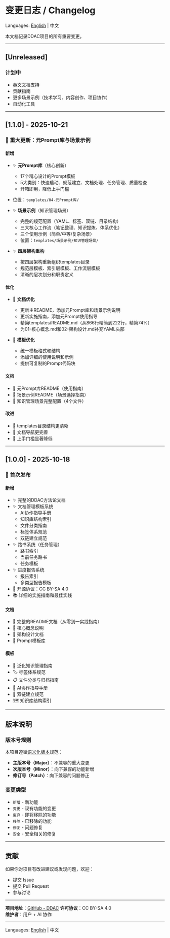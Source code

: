 # 变更日志 / Changelog

Languages: [English](CHANGELOG.en.md) | 中文

本文档记录DDAC项目的所有重要变更。

---

## [Unreleased]

### 计划中
- 英文文档支持
- 贡献指南
- 更多场景示例（技术学习、内容创作、项目协作）
- 自动化工具

---

## [1.1.0] - 2025-10-21

### 🎉 重大更新：元Prompt库与场景示例

#### 新增
- ✨ **元Prompt库**（核心创新）
  - 17个精心设计的Prompt模板
  - 5大类别：快速启动、规范建立、文档处理、任务管理、质量检查
  - 开箱即用，降低上手门槛
- 位置：`templates/04-元Prompt库/`
  
- ✨ **场景示例**（知识管理场景）
  - 完整的规范配置（YAML、标签、双链、目录结构）
  - 三大核心工作流（笔记整理、知识提炼、体系优化）
  - 三个使用示例（简单/中等/复杂场景）
  - 位置：`templates/场景示例/知识管理场景/`

- ✨ **四层架构重构**
  - 按四层架构重新组织templates目录
  - 规范层模板、索引层模板、工作流层模板
  - 清晰的层次划分和职责定义

#### 优化
- 📝 **文档优化**
  - 更新主README，添加元Prompt库和场景示例说明
  - 更新实施指南，添加元Prompt使用指导
  - 精简templates/README.md（从866行精简到222行，精简74%）
  - 为01-核心概念.md和02-架构设计.md补充YAML头部

- 🎨 **模板优化**
  - 统一模板格式和结构
  - 添加详细的使用说明和示例
  - 提供可复制的Prompt代码块

#### 文档
- 📖 元Prompt库README（使用指南）
- 📖 场景示例README（场景选择指南）
- 📖 知识管理场景完整配置（4个文件）

#### 改进
- 🔧 templates目录结构更清晰
- 🔧 文档导航更完善
- 🔧 上手门槛显著降低

---

## [1.0.0] - 2025-10-18

### 🎉 首次发布

#### 新增
- ✨ 完整的DDAC方法论文档
- ✨ 文档管理模板系统
  - AI协作指导手册
  - 知识库结构索引
  - 文件分类指南
  - 标签体系规范
  - 双链建立规范
- ✨ 路书系统（任务管理）
  - 路书索引
  - 当前任务路书
  - 任务模板
- ✨ 进度报告系统
  - 报告索引
  - 多类型报告模板
- 📄 开源协议：CC BY-SA 4.0
- 📚 详细的实施指南和最佳实践

#### 文档
- 📖 完整的README文档（从零到一实践指南）
- 📖 核心概念说明
- 📖 架构设计文档
- 📖 Prompt模板库

#### 模板
- 🎨 泛化知识管理指南
- 🏷️ 标签体系规范
- 📋 文件分类与归档指南
- 📖 AI协作指导手册
- 🔗 双链建立规范
- 🗺️ 知识库结构索引

---

## 版本说明

### 版本号规则
本项目遵循[语义化版本](https://semver.org/lang/zh-CN/)规范：

- **主版本号（Major）**：不兼容的重大变更
- **次版本号（Minor）**：向下兼容的功能新增
- **修订号（Patch）**：向下兼容的问题修正

### 变更类型
- `新增` - 新功能
- `变更` - 现有功能的变更
- `废弃` - 即将移除的功能
- `移除` - 已移除的功能
- `修复` - 问题修复
- `安全` - 安全相关的修复

---

## 贡献

如果你对项目有改进建议或发现问题，欢迎：
- 提交 Issue
- 提交 Pull Request
- 参与讨论

---

**项目地址**：[GitHub - DDAC](https://github.com/ArnoFrost/DDAC)
**许可协议**：CC BY-SA 4.0  
**维护者**：用户 + AI 协作

---
Languages: [English](CHANGELOG.en.md) | 中文